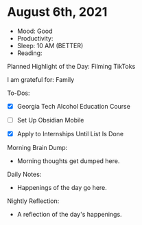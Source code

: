 # August 6th, 2021

- Mood: Good
- Productivity: 
- Sleep: 10 AM (BETTER)
- Reading: 

Planned Highlight of the Day: Filming TikToks

I am grateful for: Family

To-Dos:
- [x] Georgia Tech Alcohol Education Course
- [ ] Set Up Obsidian Mobile
- [x] Apply to Internships Until List Is Done



Morning Brain Dump:
- Morning thoughts get dumped here.

Daily Notes:
- Happenings of the day go here.


Nightly Reflection: 
- A reflection of the day's happenings.






